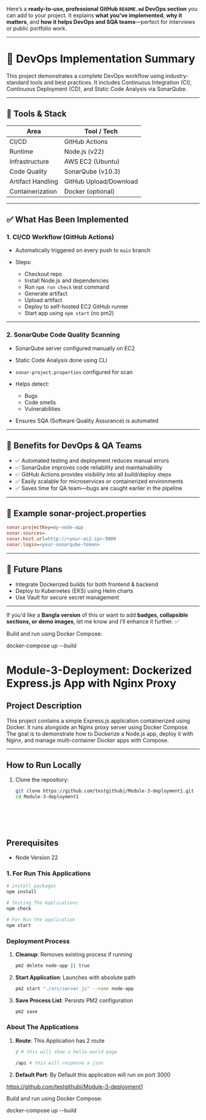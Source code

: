 Here’s a **ready-to-use, professional GitHub `README.md` DevOps section** you can add to your project. It explains **what you've implemented**, **why it matters**, and **how it helps DevOps and SQA teams**—perfect for interviews or public portfolio work.

---

# 🚀 DevOps Implementation Summary

This project demonstrates a complete DevOps workflow using industry-standard tools and best practices. It includes Continuous Integration (CI), Continuous Deployment (CD), and Static Code Analysis via SonarQube.

---

## 🔧 Tools & Stack

| Area              | Tool / Tech            |
| ----------------- | ---------------------- |
| CI/CD             | GitHub Actions         |
| Runtime           | Node.js (v22)          |
| Infrastructure    | AWS EC2 (Ubuntu)       |
| Code Quality      | SonarQube (v10.3)      |
| Artifact Handling | GitHub Upload/Download |
| Containerization  | Docker (optional)      |

---

## ✅ What Has Been Implemented

### 1. **CI/CD Workflow (GitHub Actions)**

* Automatically triggered on every push to `main` branch
* Steps:

  * Checkout repo
  * Install Node.js and dependencies
  * Run `npm run check` test command
  * Generate artifact
  * Upload artifact
  * Deploy to self-hosted EC2 GitHub runner
  * Start app using `npm start` (no pm2)

---

### 2. **SonarQube Code Quality Scanning**

* SonarQube server configured manually on EC2
* Static Code Analysis done using CLI
* `sonar-project.properties` configured for scan
* Helps detect:

  * Bugs
  * Code smells
  * Vulnerabilities
* Ensures SQA (Software Quality Assurance) is automated

---

## 🎯 Benefits for DevOps & QA Teams

* ✅ Automated testing and deployment reduces manual errors
* ✅ SonarQube improves code reliability and maintainability
* ✅ GitHub Actions provides visibility into all build/deploy steps
* ✅ Easily scalable for microservices or containerized environments
* ✅ Saves time for QA team—bugs are caught earlier in the pipeline

---

## 📁 Example sonar-project.properties

```ini
sonar.projectKey=my-node-app
sonar.sources=.
sonar.host.url=http://<your-ec2-ip>:9000
sonar.login=<your-sonarqube-token>
```

---

## 📝 Future Plans

* Integrate Dockerized builds for both frontend & backend
* Deploy to Kubernetes (EKS) using Helm charts
* Use Vault for secure secret management

---

If you'd like a **Bangla version** of this or want to add **badges, collapsible sections, or demo images**, let me know and I’ll enhance it further. ✅

Build and run using Docker Compose:

docker-compose up --build

# Module-3-Deployment: Dockerized Express.js App with Nginx Proxy

## Project Description
This project contains a simple Express.js application containerized using Docker. It runs alongside an Nginx proxy server using Docker Compose. The goal is to demonstrate how to Dockerize a Node.js app, deploy it with Nginx, and manage multi-container Docker apps with Compose.

---

## How to Run Locally

1. Clone the repository:
   ```bash
   git clone https://github.com/testgithubj/Module-3-deployment1.git
   cd Module-3-deployment1







## Prerequisites

- Node Version 22


### 1. For Run This Applications
```bash
# install packages
npm install 

# Testing The Applications
npm check

# For Run the application
npm start
```


### Deployment Process
1. **Cleanup**: Removes existing process if running
   ```bash
   pm2 delete node-app || true
   ```

2. **Start Application**: Launches with absolute path
   ```bash
   pm2 start "./src/server.js" --name node-app
   ```

3. **Save Process List**: Persists PM2 configuration
   ```bash
   pm2 save
   ```

### About The Applications
1. **Route**: This Application has 2 route
   ```bash
   / # this will show a hello world page
   ```
      ```bash
   /api # this will response a json
   ```

2. **Default Port**: By Default this application will run on port 3000


https://github.com/testgithubj/Module-3-deployment1

Build and run using Docker Compose:

docker-compose up --build



































